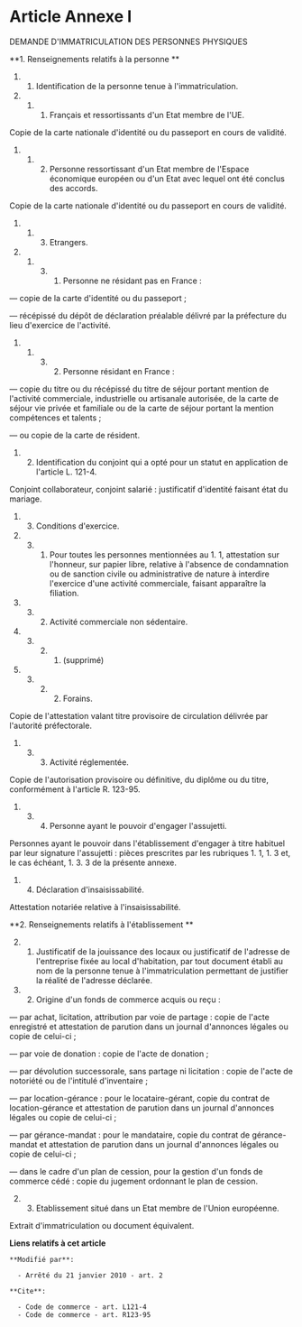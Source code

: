# Article Annexe I

DEMANDE D'IMMATRICULATION DES PERSONNES PHYSIQUES 

**1. Renseignements relatifs à la personne **

1. 1. Identification de la personne tenue à l'immatriculation. 

1. 1. 1. Français et ressortissants d'un Etat membre de l'UE. 

Copie de la carte nationale d'identité ou du passeport en cours de validité. 

1. 1. 2. Personne ressortissant d'un Etat membre de l'Espace économique européen ou d'un Etat avec lequel ont été conclus des
accords. 

Copie de la carte nationale d'identité ou du passeport en cours de validité. 

1. 1. 3. Etrangers. 

1. 1. 3. 1. Personne ne résidant pas en France : 

― copie de la carte d'identité ou du passeport ; 

― récépissé du dépôt de déclaration préalable délivré par la préfecture du lieu d'exercice de l'activité. 

1. 1. 3. 2. Personne résidant en France : 

― copie du titre ou du récépissé du titre de séjour portant mention de l'activité commerciale, industrielle ou artisanale
autorisée, de la carte de séjour vie privée et familiale ou de la carte de séjour portant la mention compétences et
talents ; 

― ou copie de la carte de résident. 

1. 2. Identification du conjoint qui a opté pour un statut en application de l'article L. 121-4. 

Conjoint collaborateur, conjoint salarié : justificatif d'identité faisant état du mariage. 

1. 3. Conditions d'exercice. 

1. 3. 1. Pour toutes les personnes mentionnées au 1. 1, attestation sur l'honneur, sur papier libre, relative à l'absence de
condamnation ou de sanction civile ou administrative de nature à interdire l'exercice d'une activité commerciale, faisant
apparaître la filiation. 

1. 3. 2. Activité commerciale non sédentaire. 

1. 3. 2. 1. (supprimé) 

1. 3. 2. 2. Forains. 

Copie de l'attestation valant titre provisoire de circulation délivrée par l'autorité préfectorale. 

1. 3. 3. Activité réglementée. 

Copie de l'autorisation provisoire ou définitive, du diplôme ou du titre, conformément à l'article R. 123-95. 

1. 3. 4. Personne ayant le pouvoir d'engager l'assujetti. 

Personnes ayant le pouvoir dans l'établissement d'engager à titre habituel par leur signature l'assujetti : pièces prescrites
par les rubriques 1. 1, 1. 3 et, le cas échéant, 1. 3. 3 de la présente annexe. 

1. 4. Déclaration d'insaisissabilité. 

Attestation notariée relative à l'insaisissabilité. 

**2. Renseignements relatifs à l'établissement **

2. 1. Justificatif de la jouissance des locaux ou justificatif de l'adresse de l'entreprise fixée au local d'habitation, par
tout document établi au nom de la personne tenue à l'immatriculation permettant de justifier la réalité de l'adresse
déclarée. 

2. 2. Origine d'un fonds de commerce acquis ou reçu : 

― par achat, licitation, attribution par voie de partage : copie de l'acte enregistré et attestation de parution dans un
journal d'annonces légales ou copie de celui-ci ; 

― par voie de donation : copie de l'acte de donation ; 

― par dévolution successorale, sans partage ni licitation : copie de l'acte de notoriété ou de l'intitulé d'inventaire ; 

― par location-gérance : pour le locataire-gérant, copie du contrat de location-gérance et attestation de parution dans un
journal d'annonces légales ou copie de celui-ci ; 

― par gérance-mandat : pour le mandataire, copie du contrat de gérance-mandat et attestation de parution dans un journal
d'annonces légales ou copie de celui-ci ; 

― dans le cadre d'un plan de cession, pour la gestion d'un fonds de commerce cédé : copie du jugement ordonnant le plan de
cession. 

2. 3. Etablissement situé dans un Etat membre de l'Union européenne. 

Extrait d'immatriculation ou document équivalent.

**Liens relatifs à cet article**

	**Modifié par**:

	  - Arrêté du 21 janvier 2010 - art. 2

	**Cite**:

	  - Code de commerce - art. L121-4
	  - Code de commerce - art. R123-95

